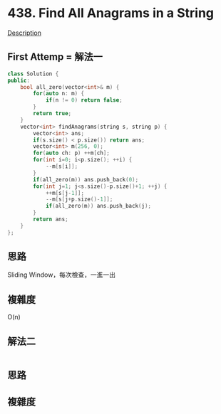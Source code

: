 # 438. Find All Anagrams in a String 

[Description](https://leetcode.com/problems/find-all-anagrams-in-a-string/description/)

## First Attemp = 解法一
```C++
class Solution {
public:
    bool all_zero(vector<int>& m) {
        for(auto n: m) {
            if(n != 0) return false;
        }
        return true;
    }
    vector<int> findAnagrams(string s, string p) {
        vector<int> ans;
        if(s.size() < p.size()) return ans;
        vector<int> m(256, 0);
        for(auto ch: p) ++m[ch];
        for(int i=0; i<p.size(); ++i) {
            --m[s[i]];
        }
        if(all_zero(m)) ans.push_back(0);
        for(int j=1; j<s.size()-p.size()+1; ++j) {
            ++m[s[j-1]];
            --m[s[j+p.size()-1]];
            if(all_zero(m)) ans.push_back(j);
        }
        return ans;
    }
};
```
## 思路
Sliding Window，每次檢查，一進一出

## 複雜度
O(n)

## 解法二
```C++
```
## 思路

## 複雜度